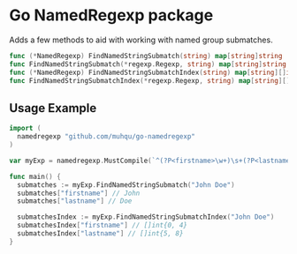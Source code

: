 Go NamedRegexp package
======================

Adds a few methods to aid with working with named group submatches.

```go
func (*NamedRegexp) FindNamedStringSubmatch(string) map[string]string
func FindNamedStringSubmatch(*regexp.Regexp, string) map[string]string
func (*NamedRegexp) FindNamedStringSubmatchIndex(string) map[string][]int
func FindNamedStringSubmatchIndex(*regexp.Regexp, string) map[string][]int
```

Usage Example
-------------
```go
import (
  namedregexp "github.com/muhqu/go-namedregexp"
)

var myExp = namedregexp.MustCompile(`^(?P<firstname>\w+)\s+(?P<lastname>\w+)$`)

func main() {
  submatches := myExp.FindNamedStringSubmatch("John Doe")
  submatches["firstname"] // John
  submatches["lastname"] // Doe

  submatchesIndex := myExp.FindNamedStringSubmatchIndex("John Doe")
  submatchesIndex["firstname"] // []int{0, 4}
  submatchesIndex["lastname"] // []int{5, 8}
}
```



